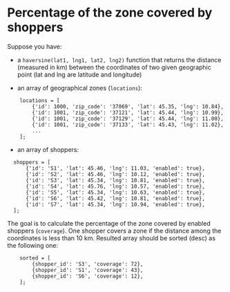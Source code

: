 # Percentage of the zone covered by shoppers
Suppose you have:
- a `haversine(lat1, lng1, lat2, lng2)` function that returns the distance (measured in km) between the coordinates of two given geographic point (lat and lng are latitude and longitude)

- an array of geographical zones (`locations`):
```
    locations = [
        {'id': 1000, 'zip_code': '37069', 'lat': 45.35, 'lng': 10.84},
        {'id': 1001, 'zip_code': '37121', 'lat': 45.44, 'lng': 10.99},
        {'id': 1001, 'zip_code': '37129', 'lat': 45.44, 'lng': 11.00},
        {'id': 1001, 'zip_code': '37133', 'lat': 45.43, 'lng': 11.02},
        ...
    ];
```
- an array of shoppers:
```
  shoppers = [
      {'id': 'S1', 'lat': 45.46, 'lng': 11.03, 'enabled': true},
      {'id': 'S2', 'lat': 45.46, 'lng': 10.12, 'enabled': true},
      {'id': 'S3', 'lat': 45.34, 'lng': 10.81, 'enabled': true},
      {'id': 'S4', 'lat': 45.76, 'lng': 10.57, 'enabled': true},
      {'id': 'S5', 'lat': 45.34, 'lng': 10.63, 'enabled': true},
      {'id': 'S6', 'lat': 45.42, 'lng': 10.81, 'enabled': true},
      {'id': 'S7', 'lat': 45.34, 'lng': 10.94, 'enabled': true},
  ];
```

The goal is to calculate the percentage of the zone covered by enabled shoppers (`coverage`).
One shopper covers a zone if the distance among the coordinates is less than 10 km.
Resulted array should be sorted (desc) as the following one:
```
    sorted = [
        {shopper_id': 'S3', 'coverage': 72},
        {shopper_id': 'S1', 'coverage': 43},
        {shopper_id': 'S6', 'coverage': 12},
    ];
```
